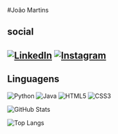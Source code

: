 #João Martins

## social 

## [![LinkedIn](https://img.shields.io/badge/LinkedIn-000?style=for-the-badge&logo=linkedin&logoColor=0E76A8)]([linkedin.com/in/joão-martins-62859a216](https://www.linkedin.com/in/jo%C3%A3o-martins-62859a216)) [![Instagram](https://img.shields.io/badge/Instagram-000?style=for-the-badge&logo=instagram)](https://www.instagram.com/_joaomartinsds)

## Linguagens

![Python](https://img.shields.io/badge/Python-000?style=for-the-badge&logo=python) ![Java](https://img.shields.io/badge/Java-000?style=for-the-badge&logo=java) ![HTML5](https://img.shields.io/badge/HTML5-000?style=for-the-badge&logo=html5) ![CSS3](https://img.shields.io/badge/CSS3-000?style=for-the-badge&logo=css3&logoColor=264CE4) 

![GitHub Stats](https://github-readme-stats.vercel.app/api?username=SEUUSERNAME&theme=transparent&bg_color=000&border_color=30A3DC&show_icons=true&icon_color=30A3DC&title_color=E94D5F&text_color=FFF) 

![Top Langs](https://github-readme-stats-git-masterrstaa-rickstaa.vercel.app/api/top-langs/?username=SEUUSERNAME&bg_color=000&border_color=30A3DC&title_color=E94D5F&text_color=FFF)

